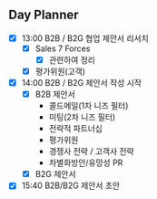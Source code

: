 ## Day Planner
- [x] 13:00 B2B / B2G 협업 제안서 리서치
	- [x] Sales 7 Forces
		- [x] 관련하여 정리
	- [x] 평가위원(고객)
- [x] 14:00 B2B / B2G 제안서 작성 시작
	- [x] B2B 제안서
		- 콜드메일(1차 니즈 필터)
		- 미팅(2차 니즈 필터)
		- 전략적 파트너십
		- 평가위원
		- 경쟁사 전략 / 고객사 전략
		- 차별화방안/유망성 PR
	- [x] B2G 제안서
- [x] 15:40 B2B/B2G 제안서 초안